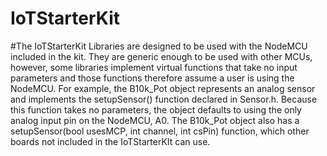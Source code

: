 # IoTStarterKit

#The IoTStarterKit Libraries are designed to be used with the NodeMCU included in the kit. They are generic enough to be used with other MCUs, however, some libraries implement virtual functions that take no input parameters and those functions therefore assume a user is using the NodeMCU. For example, the B10k_Pot object represents an analog sensor and implements the setupSensor() function declared in Sensor.h. Because this function takes no parameters, the object defaults to using the only analog input pin on the NodeMCU, A0. The B10k_Pot object also has a setupSensor(bool usesMCP, int channel, int csPin) function, which other boards not included in the IoTStarterKIt can use.